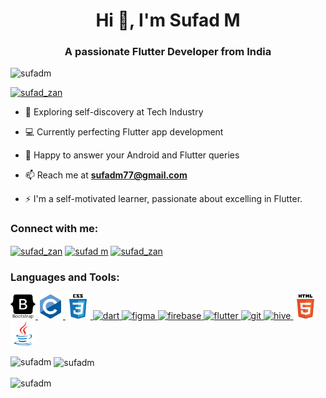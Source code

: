 


<h1 align="center">Hi 👋, I'm Sufad M</h1>
<h3 align="center">A passionate Flutter Developer from India</h3>
<!-- <img align="right" alt="coding" width="400" src="">
 -->
<p align="left"> <img src="https://komarev.com/ghpvc/?username=sufadm&label=Profile%20views&color=0e75b6&style=flat" alt="sufadm" /> </p>

<p align="left"> <a href="https://twitter.com/sufad_za" target="blank"><img src="https://www.businessofapps.com/wp-content/uploads/2023/07/twitter-x-e1690183153269.webp" alt="sufad_zan" /></a> </p>

- 🔭 Exploring self-discovery at Tech Industry 

- 💻 Currently perfecting Flutter app development

- 💬  Happy to answer your Android and Flutter queries

- 📫 Reach me at **sufadm77@gmail.com**

- ⚡  I'm a self-motivated learner, passionate about excelling in Flutter.
<h3 align="left">Connect with me:</h3>
<p align="left">
<a href="https://twitter.com/sufad_zan" target="blank"><img align="center" src="https://raw.githubusercontent.com/rahuldkjain/github-profile-readme-generator/master/src/images/icons/Social/twitter.svg" alt="sufad_zan" height="30" width="40" /></a>
<a href="https://www.linkedin.com/in/sufad-m-b151a422a/" target="blank"><img align="center" src="https://raw.githubusercontent.com/rahuldkjain/github-profile-readme-generator/master/src/images/icons/Social/linked-in-alt.svg" alt="sufad m" height="30" width="40" /></a>
<a href="https://instagram.com/sufad_zan?igshid=OTJhZDVkZWE=" target="blank"><img align="center" src="https://raw.githubusercontent.com/rahuldkjain/github-profile-readme-generator/master/src/images/icons/Social/instagram.svg" alt="sufad_zan" height="30" width="40" /></a>
</p>

<h3 align="left">Languages and Tools:</h3>
<p align="left">  </a> <a href="https://getbootstrap.com" target="_blank" rel="noreferrer"> <img src="https://raw.githubusercontent.com/devicons/devicon/master/icons/bootstrap/bootstrap-plain-wordmark.svg" alt="bootstrap" width="40" height="40"/> </a> <a href="https://www.cprogramming.com/" target="_blank" rel="noreferrer"> <img src="https://raw.githubusercontent.com/devicons/devicon/master/icons/c/c-original.svg" alt="c" width="40" height="40"/> </a> <a href="https://www.w3schools.com/css/" target="_blank" rel="noreferrer"> <img src="https://raw.githubusercontent.com/devicons/devicon/master/icons/css3/css3-original-wordmark.svg" alt="css3" width="40" height="40"/> </a> <a href="https://dart.dev" target="_blank" rel="noreferrer"> <img src="https://www.vectorlogo.zone/logos/dartlang/dartlang-icon.svg" alt="dart" width="40" height="40"/> </a> <a href="https://www.figma.com/" target="_blank" rel="noreferrer"> <img src="https://www.vectorlogo.zone/logos/figma/figma-icon.svg" alt="figma" width="40" height="40"/> </a> <a href="https://firebase.google.com/" target="_blank" rel="noreferrer"> <img src="https://www.vectorlogo.zone/logos/firebase/firebase-icon.svg" alt="firebase" width="40" height="40"/> </a> <a href="https://flutter.dev" target="_blank" rel="noreferrer"> <img src="https://www.vectorlogo.zone/logos/flutterio/flutterio-icon.svg" alt="flutter" width="40" height="40"/> </a> <a href="https://git-scm.com/" target="_blank" rel="noreferrer"> <img src="https://www.vectorlogo.zone/logos/git-scm/git-scm-icon.svg" alt="git" width="40" height="40"/> </a> <a href="https://hive.apache.org/" target="_blank" rel="noreferrer"> <img src="https://www.vectorlogo.zone/logos/apache_hive/apache_hive-icon.svg" alt="hive" width="40" height="40"/> </a> <a href="https://www.w3.org/html/" target="_blank" rel="noreferrer"> <img src="https://raw.githubusercontent.com/devicons/devicon/master/icons/html5/html5-original-wordmark.svg" alt="html5" width="40" height="40"/> </a> <a href="https://www.java.com" target="_blank" rel="noreferrer"> <img src="https://raw.githubusercontent.com/devicons/devicon/master/icons/java/java-original.svg" alt="java" width="40" height="40"/> </a> </p>

<p><img align="left" src="https://github-readme-stats.vercel.app/api/top-langs?username=sufadm&show_icons=true&locale=en&layout=compact" alt="sufadm" /></p>

<p>&nbsp;<img align="center" src="https://github-readme-stats.vercel.app/api?username=sufadm&show_icons=true&locale=en" alt="sufadm" /></p>

<p><img align="center" src="https://github-readme-streak-stats.herokuapp.com/?user=sufadm&" alt="sufadm" /></p>
